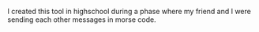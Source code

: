 I created this tool in highschool during a phase where my friend and I were sending each other messages in morse code.
